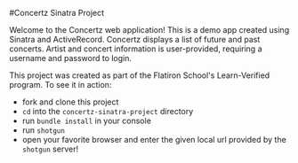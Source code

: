 #Concertz Sinatra Project

Welcome to the Concertz web application! This is a demo app created using Sinatra and ActiveRecord. Concertz displays a list of future and past concerts. Artist and concert information is user-provided, requiring a username and password to login. 

This project was created as part of the Flatiron School's Learn-Verified program. To see it in action:
- fork and clone this project 
- `cd` into the `concertz-sinatra-project` directory 
- run `bundle install` in your console
- run `shotgun`
- open your favorite browser and enter the given local url provided by the `shotgun` server!
